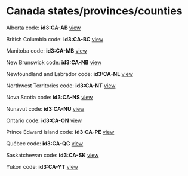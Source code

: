 # Canada states/provinces/counties
Alberta     code: **id3:CA-AB**     [view](../export/geojson/medium/id3/ca/ab.geojson)     


British Columbia     code: **id3:CA-BC**     [view](../export/geojson/medium/id3/ca/bc.geojson)     


Manitoba     code: **id3:CA-MB**     [view](../export/geojson/medium/id3/ca/mb.geojson)     


New Brunswick     code: **id3:CA-NB**     [view](../export/geojson/medium/id3/ca/nb.geojson)     


Newfoundland and Labrador     code: **id3:CA-NL**     [view](../export/geojson/medium/id3/ca/nl.geojson)     


Northwest Territories     code: **id3:CA-NT**     [view](../export/geojson/medium/id3/ca/nt.geojson)     


Nova Scotia     code: **id3:CA-NS**     [view](../export/geojson/medium/id3/ca/ns.geojson)     


Nunavut     code: **id3:CA-NU**     [view](../export/geojson/medium/id3/ca/nu.geojson)     


Ontario     code: **id3:CA-ON**     [view](../export/geojson/medium/id3/ca/on.geojson)     


Prince Edward Island     code: **id3:CA-PE**     [view](../export/geojson/medium/id3/ca/pe.geojson)     


Québec     code: **id3:CA-QC**     [view](../export/geojson/medium/id3/ca/qc.geojson)     


Saskatchewan     code: **id3:CA-SK**     [view](../export/geojson/medium/id3/ca/sk.geojson)     


Yukon     code: **id3:CA-YT**     [view](../export/geojson/medium/id3/ca/yt.geojson)     

